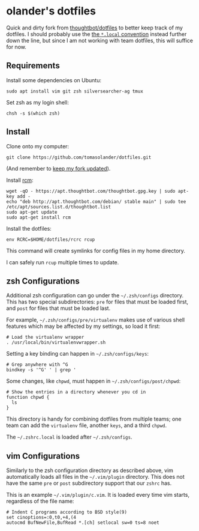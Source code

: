 olander's dotfiles
==================

Quick and dirty fork from [thoughtbot/dotfiles][origin] to better keep track of
my dotfiles. I should probably use the [the `*.local` convention][dot-local]
instead further down the line, but since I am not working with team dotfiles,
this will suffice for now.

[origin]: https://github.com/thoughtbot/dotfiles
[dot-local]: http://robots.thoughtbot.com/manage-team-and-personal-dotfiles-together-with-rcm

Requirements
------------

Install some dependencies on Ubuntu:

    sudo apt install vim git zsh silversearcher-ag tmux

Set zsh as my login shell:

    chsh -s $(which zsh)

Install
-------

Clone onto my computer:

    git clone https://github.com/tomasolander/dotfiles.git

(And remember to [keep my fork
updated](http://robots.thoughtbot.com/keeping-a-github-fork-updated)).

Install [rcm](https://github.com/thoughtbot/rcm):

    wget -qO - https://apt.thoughtbot.com/thoughtbot.gpg.key | sudo apt-key add -
    echo "deb http://apt.thoughtbot.com/debian/ stable main" | sudo tee /etc/apt/sources.list.d/thoughtbot.list
    sudo apt-get update
    sudo apt-get install rcm

Install the dotfiles:

    env RCRC=$HOME/dotfiles/rcrc rcup

This command will create symlinks for config files in my home directory.

I can safely run `rcup` multiple times to update.

zsh Configurations
------------------

Additional zsh configuration can go under the `~/.zsh/configs` directory. This
has two special subdirectories: `pre` for files that must be loaded first, and
`post` for files that must be loaded last.

For example, `~/.zsh/configs/pre/virtualenv` makes use of various shell
features which may be affected by my settings, so load it first:

    # Load the virtualenv wrapper
    . /usr/local/bin/virtualenvwrapper.sh

Setting a key binding can happen in `~/.zsh/configs/keys`:

    # Grep anywhere with ^G
    bindkey -s '^G' ' | grep '

Some changes, like `chpwd`, must happen in `~/.zsh/configs/post/chpwd`:

    # Show the entries in a directory whenever you cd in
    function chpwd {
      ls
    }

This directory is handy for combining dotfiles from multiple teams; one team
can add the `virtualenv` file, another `keys`, and a third `chpwd`.

The `~/.zshrc.local` is loaded after `~/.zsh/configs`.

vim Configurations
------------------

Similarly to the zsh configuration directory as described above, vim
automatically loads all files in the `~/.vim/plugin` directory. This does not
have the same `pre` or `post` subdirectory support that our `zshrc` has.

This is an example `~/.vim/plugin/c.vim`. It is loaded every time vim starts,
regardless of the file name:

    # Indent C programs according to BSD style(9)
    set cinoptions=:0,t0,+4,(4
    autocmd BufNewFile,BufRead *.[ch] setlocal sw=0 ts=8 noet

